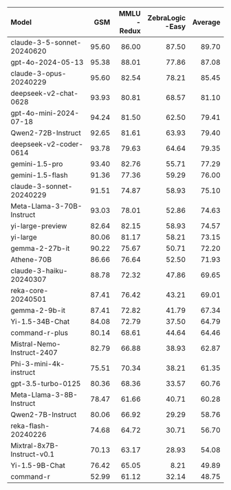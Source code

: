 | Model                      |   GSM |   MMLU<br/>-Redux |   ZebraLogic<br/>-Easy |   Average |
|:---------------------------|------:|------------------:|-----------------------:|----------:|
| claude-3-5-sonnet-20240620 | 95.60 |             86.00 |                  87.50 |     89.70 |
| gpt-4o-2024-05-13          | 95.38 |             88.01 |                  77.86 |     87.08 |
| claude-3-opus-20240229     | 95.60 |             82.54 |                  78.21 |     85.45 |
| deepseek-v2-chat-0628      | 93.93 |             80.81 |                  68.57 |     81.10 |
| gpt-4o-mini-2024-07-18     | 94.24 |             81.50 |                  62.50 |     79.41 |
| Qwen2-72B-Instruct         | 92.65 |             81.61 |                  63.93 |     79.40 |
| deepseek-v2-coder-0614     | 93.78 |             79.63 |                  64.64 |     79.35 |
| gemini-1.5-pro             | 93.40 |             82.76 |                  55.71 |     77.29 |
| gemini-1.5-flash           | 91.36 |             77.36 |                  59.29 |     76.00 |
| claude-3-sonnet-20240229   | 91.51 |             74.87 |                  58.93 |     75.10 |
| Meta-Llama-3-70B-Instruct  | 93.03 |             78.01 |                  52.86 |     74.63 |
| yi-large-preview           | 82.64 |             82.15 |                  58.93 |     74.57 |
| yi-large                   | 80.06 |             81.17 |                  58.21 |     73.15 |
| gemma-2-27b-it             | 90.22 |             75.67 |                  50.71 |     72.20 |
| Athene-70B                 | 86.66 |             76.64 |                  52.50 |     71.93 |
| claude-3-haiku-20240307    | 88.78 |             72.32 |                  47.86 |     69.65 |
| reka-core-20240501         | 87.41 |             76.42 |                  43.21 |     69.01 |
| gemma-2-9b-it              | 87.41 |             72.82 |                  41.79 |     67.34 |
| Yi-1.5-34B-Chat            | 84.08 |             72.79 |                  37.50 |     64.79 |
| command-r-plus             | 80.14 |             68.61 |                  44.64 |     64.46 |
| Mistral-Nemo-Instruct-2407 | 82.79 |             66.88 |                  38.93 |     62.87 |
| Phi-3-mini-4k-instruct     | 75.51 |             70.34 |                  38.21 |     61.35 |
| gpt-3.5-turbo-0125         | 80.36 |             68.36 |                  33.57 |     60.76 |
| Meta-Llama-3-8B-Instruct   | 78.47 |             61.66 |                  40.71 |     60.28 |
| Qwen2-7B-Instruct          | 80.06 |             66.92 |                  29.29 |     58.76 |
| reka-flash-20240226        | 74.68 |             64.72 |                  30.71 |     56.70 |
| Mixtral-8x7B-Instruct-v0.1 | 70.13 |             63.17 |                  28.93 |     54.08 |
| Yi-1.5-9B-Chat             | 76.42 |             65.05 |                   8.21 |     49.89 |
| command-r                  | 52.99 |             61.12 |                  32.14 |     48.75 |